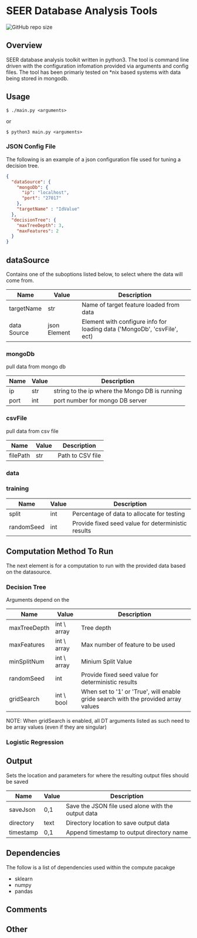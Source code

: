 # SEER Database Analysis Tools

![GitHub repo size](https://img.shields.io/github/repo-size/A-Ruggeri/sdat)


## Overview
SEER database analysis toolkit written in python3. The tool is command line driven with the configuration infomation provided via arguments and config files. The tool has been primariy tested on *nix based systems with data being stored in mongodb.

## Usage

`$ ./main.py <arguments>`

or

`$ python3 main.py <arguments>`

### JSON Config File
The following is an example of a json configuration file used for tuning a decision tree.

```json
{
  "dataSource": {
    "mongoDb": {
      "ip": "localhost",
      "port": "27017"
    },
    "targetName" : "IdValue"
  },
  "decisionTree": {
    "maxTreeDepth": 3,
    "maxFeatures": 2
  }
}
```
## dataSource
Contains one of the suboptions listed below, to select where the data will come from.

| Name        | Value        | Description                                                              |
|-------------|--------------|--------------------------------------------------------------------------|
| targetName  | str          | Name of target feature loaded from data                                  |
| data Source | json Element | Element with configure info for loading data ('MongoDb', 'csvFile', ect) |


### mongoDb
pull data from mongo db

| Name | Value | Description                                    |
|------|-------|------------------------------------------------|
| ip   | str   | string to the ip where the Mongo DB is running |
| port | int   | port number for mongo DB server                |


### csvFile
pull data from csv file

| Name     | Value | Description      |
|----------|-------|------------------|
| filePath | str   | Path to CSV file |

### data

### training
| Name       | Value | Description                                        |
|------------|-------|----------------------------------------------------|
| split      | int   | Percentage of data to allocate for testing         |
| randomSeed | int   | Provide fixed seed value for deterministic results |


## Computation Method To Run
The next element is for a computation to run with the provided data based on the datasource.


### Decision Tree
Arguments depend on the 

| Name         | Value        | Description                                                                    |
|--------------|--------------|--------------------------------------------------------------------------------|
| maxTreeDepth | int \ array  | Tree depth                                                                     |
| maxFeatures  | int \ array  | Max number of feature to be used                                               |
| minSplitNum  | int \ array  | Minium Split Value                                                             |
| randomSeed   | int          | Provide fixed seed value for deterministic results                             |
| gridSearch   | int \ bool   | When set to '1' or 'True', will enable gride search with the provided array values |

NOTE: When gridSearch is enabled, all DT arguments listed as such need to be array values (even if they are singular)

### Logistic Regression

## Output
Sets the location and parameters for where the resulting output files should be saved

| Name       | Value  | Description                                        |
|------------|--------|----------------------------------------------------|
| saveJson   | 0,1    | Save the JSON file used alone with the output data |
| directory  | text   | Directory location to save output data             |
| timestamp  | 0,1    | Append timestamp to output directory name          | 

## Dependencies
The follow is a list of dependencies used within the compute pacakge
* sklearn
* numpy
* pandas

## Comments

## Other